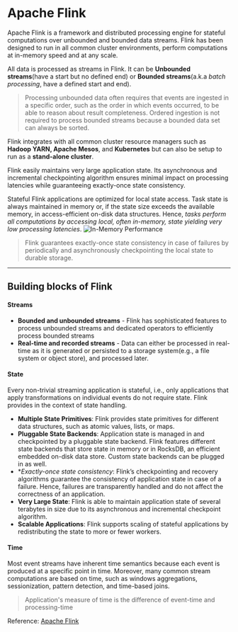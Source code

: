 # Apache Flink

Apache Flink is a framework and distributed processing engine for stateful computations over
 unbounded and bounded data streams.
Flink has been designed to run in all common cluster environments, perform computations at
 in-memory speed and at any scale.

All data is processed as streams in Flink. It can be **Unbounded streams**(have a start but no defined end)
 or **Bounded streams**(a.k.a *batch processing*, have a defined start and end).

> Processing unbounded data often requires that events are ingested in a specific order,
>  such as the order in which events occurred, to be able to reason about result completeness.
> Ordered ingestion is not required to process bounded streams because a bounded data set can always be sorted.

Flink integrates with all common cluster resource managers such as
**Hadoop YARN, Apache Mesos**, and **Kubernetes** but can also be setup to run as a **stand-alone cluster**.

Flink easily maintains very large application state. Its asynchronous and incremental checkpointing algorithm
 ensures minimal impact on processing latencies while guaranteeing exactly-once state consistency.

Stateful Flink applications are optimized for local state access. Task state is always maintained in memory or,
if the state size exceeds the available memory, in access-efficient on-disk data structures.
Hence, *tasks perform all computations by accessing local, often in-memory, state yielding very low processing latencies*.
![In-Memory Performance](https://flink.apache.org/img/local-state.png)

> Flink guarantees exactly-once state consistency in case of failures by periodically and asynchronously
> checkpointing the local state to durable storage.

---

## Building blocks of Flink

#### Streams

- **Bounded and unbounded streams** - Flink has sophisticated features to process unbounded streams and
 dedicated operators to efficiently process bounded streams
- **Real-time and recorded streams** - Data can either be processed in real-time as it is generated or
   persisted to a storage system(e.g., a file system or object store), and processed later.

#### State

Every non-trivial streaming application is stateful, i.e., only applications that apply transformations
 on individual events do not require state. Flink provides in the context of state handling.

- **Multiple State Primitives**: Flink provides state primitives for different data structures, such as atomic values, lists, or maps.
- **Pluggable State Backends**: Application state is managed in and checkpointed by a pluggable state backend.
   Flink features different state backends that store state in memory or in RocksDB, an efficient embedded on-disk data store.
   Custom state backends can be plugged in as well.
- **Exactly-once state consistency*: Flink’s checkpointing and recovery algorithms guarantee the consistency of application state in case of a failure. Hence, failures are transparently handled and do not affect the correctness of an application.
- **Very Large State**: Flink is able to maintain application state of several terabytes in size due to its asynchronous and incremental checkpoint algorithm.
- **Scalable Applications**: Flink supports scaling of stateful applications by redistributing the state to more or fewer workers.


#### Time

 Most event streams have inherent time semantics because each event is produced at a specific point in time.
Moreover, many common stream computations are based on time, such as windows aggregations, sessionization, pattern detection, and time-based joins.

> Application's measure of time is the difference of event-time and processing-time






Reference: [Apache Flink](https://flink.apache.org/)

